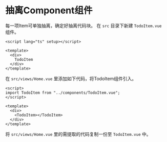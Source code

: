# 抽离Component组件
每一项Item可单独抽离，确定好抽离代码块。
在 `src` 目录下新建 `TodoItem.vue` 组件。
``` vue
<script lang="ts" setup></script>

<template>
  <div>
    TodoItem
  </div>
</template>
```
在 `src/views/Home.vue` 里添加如下代码，将TodoItem组件引入。
``` vue
<script>
import TodoItem from "../components/TodoItem.vue";
</script>

<template>
  <div>
    <TodoItem></TodoItem>
  </div>
</template>
```

将 `src/views/Home.vue` 里的需提取的代码复制一份至 `TodoItem.vue` 中。